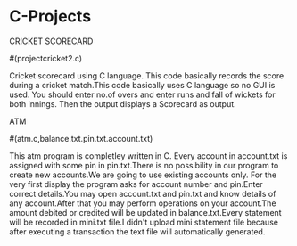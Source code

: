 # C-Projects
CRICKET SCORECARD


#(projectcricket2.c)

Cricket scorecard using C language.
This code basically records the score during a cricket match.This code basically uses C language so no GUI is used.
You should enter no.of overs and enter runs and fall of wickets for both innings.
Then the output displays a Scorecard as output.

ATM

#(atm.c,balance.txt.pin.txt.account.txt)

This atm program is completley written in C.
Every account in account.txt is assigned with some pin in pin.txt.There is no possibility in our program to create new accounts.We are going to use existing accounts only.
For the very first display the program asks for account number and pin.Enter correct details.You may open account.txt and pin.txt and know details of any account.After that you may perform operations on your account.The amount debited or credited will be updated in balance.txt.Every statement will be recorded in mini.txt file.I didn't upload mini statement file because after executing a transaction the text file will automatically generated.
